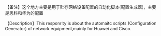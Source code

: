 【备注】这个地方主要是用于贮存网络设备配置的自动化脚本(配置生成器)，主要是思科和华为的配置

【Description】This responrity is about the automaitc scripts (Configuration Generator) of network equipment,mainly for Huawei and Cisco.

